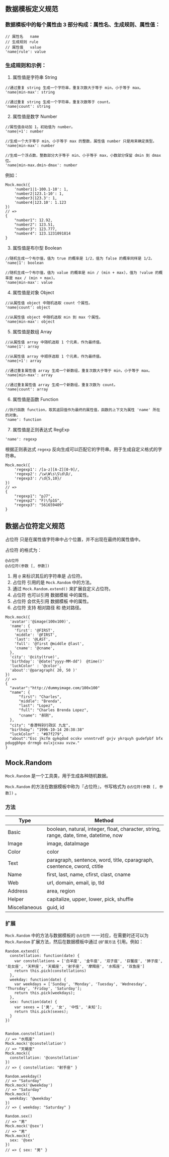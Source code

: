## 数据模板定义规范

### 数据模板中的每个属性由 3 部分构成：属性名、生成规则、属性值：

```
// 属性名   name
// 生成规则 rule
// 属性值   value
'name|rule': value
```

### 生成规则和示例：

1. 属性值是字符串 String

```
//通过重复 string 生成一个字符串，重复次数大于等于 min，小于等于 max。
'name|min-max': string

//通过重复 string 生成一个字符串，重复次数等于 count。
'name|count': string
```

2. 属性值是数字 Number

```
//属性值自动加 1，初始值为 number。
'name|+1': number

//生成一个大于等于 min、小于等于 max 的整数，属性值 number 只是用来确定类型。
'name|min-max': number

//生成一个浮点数，整数部分大于等于 min、小于等于 max，小数部分保留 dmin 到 dmax 位。
'name|min-max.dmin-dmax': number
```

例如：

```
Mock.mock({
    'number1|1-100.1-10': 1,
    'number2|123.1-10': 1,
    'number3|123.3': 1,
    'number4|123.10': 1.123
})
// =>
{
    "number1": 12.92,
    "number2": 123.51,
    "number3": 123.777,
    "number4": 123.1231091814
}
```

3. 属性值是布尔型 Boolean

```
//随机生成一个布尔值，值为 true 的概率是 1/2，值为 false 的概率同样是 1/2。
'name|1': boolean

//随机生成一个布尔值，值为 value 的概率是 min / (min + max)，值为 !value 的概率是 max / (min + max)。
'name|min-max': value
```

4. 属性值是对象 Object

```
//从属性值 object 中随机选取 count 个属性。
'name|count': object

//从属性值 object 中随机选取 min 到 max 个属性。
'name|min-max': object
```

5. 属性值是数组 Array

```
//从属性值 array 中随机选取 1 个元素，作为最终值。
'name|1': array

//从属性值 array 中顺序选取 1 个元素，作为最终值。
'name|+1': array

//通过重复属性值 array 生成一个新数组，重复次数大于等于 min，小于等于 max。
'name|min-max': array

//通过重复属性值 array 生成一个新数组，重复次数为 count。
'name|count': array
```

6. 属性值是函数 Function

```
//执行函数 function，取其返回值作为最终的属性值，函数的上下文为属性 'name' 所在的对象。
'name': function
```

7. 属性值是正则表达式 RegExp

```
'name': regexp
```

根据正则表达式 `regexp` 反向生成可以匹配它的字符串。用于生成自定义格式的字符串。

```
Mock.mock({
    'regexp1': /[a-z][A-Z][0-9]/,
    'regexp2': /\w\W\s\S\d\D/,
    'regexp3': /\d{5,10}/
})
// =>
{
    "regexp1": "pJ7",
    "regexp2": "F)\fp1G",
    "regexp3": "561659409"
}
```

## 数据占位符定义规范

占位符 只是在属性值字符串中占个位置，并不出现在最终的属性值中。

占位符 的格式为：

```
@占位符
@占位符(参数 [, 参数])
```

1. 用 `@` 来标识其后的字符串是 占位符。  
2. 占位符 引用的是 `Mock.Random` 中的方法。  
3. 通过 `Mock.Random.extend()` 来扩展自定义占位符。  
4. 占位符 也可以引用 数据模板 中的属性。  
5. 占位符 会优先引用 数据模板 中的属性。  
6. 占位符 支持 相对路径 和 绝对路径。  

```
Mock.mock({
  'avatar':'@image(100x100)',
  'name': {
    'first': '@FIRST',
    'middle': '@FIRST',
    'last': '@LAST',
    'full': '@first @middle @last',
    'cname': '@cname',
  },
  'city': '@city(true)',
  'birthday': '@date("yyyy-MM-dd")  @time()'
  'luckColor' : '@color',
  'about':'@paragraph( 20, 50 )'
})
// =>
{
  "avatar":"http://dummyimage.com/100x100"
  "name": {
      "first": "Charles",
      "middle": "Brenda",
      "last": "Lopez",
      "full": "Charles Brenda Lopez",
      "cname": "郝刚",
  },
  "city": "香港特别行政区 九龙",
  "birthday": "1996-10-14 20:38:38"
  "luckColor" : "#87f279",
  "about":"Esc jkcfm qykqdod ocskv vnnntrvdf gvjv ykrquyh gudefpbf bfx pduggbhpo drrmgb eulxjcxau xvzw."
}
```

## Mock.Random

`Mock.Random` 是一个工具类，用于生成各种随机数据。

`Mock.Random` 的方法在数据模板中称为『占位符』，书写格式为 `@占位符(参数 [, 参数])` 。

### 方法

|Type|Method|
|----|------|
|Basic|boolean, natural, integer, float, character, string, range, date, time, datetime, now|
|Image|image, dataImage|
|Color|color|
|Text|paragraph, sentence, word, title, cparagraph, csentence, cword, ctitle|
|Name|first, last, name, cfirst, clast, cname|
|Web|url, domain, email, ip, tld|
|Address|area, region|
|Helper|capitalize, upper, lower, pick, shuffle|
|Miscellaneous|guid, id|

### 扩展

`Mock.Random` 中的方法与数据模板的 `@占位符` 一一对应，在需要时还可以为 `Mock.Random` 扩展方法，然后在数据模板中通过 `@扩展方法` 引用。例如：

```
Random.extend({
  constellation: function(date) {
    var constellations = ['白羊座', '金牛座', '双子座', '巨蟹座', '狮子座', '处女座', '天秤座', '天蝎座', '射手座', '摩羯座', '水瓶座', '双鱼座']
    return this.pick(constellations)
  },
  weekday: function(date) {
    var weekdays = ['Sunday', 'Monday', 'Tuesday', 'Wednesday', 'Thursday', 'Friday', 'Saturday'];
    return this.pick(weekdays);
  },
  sex: function(date) {
    var sexes = ['男', '女', '中性', '未知'];
    return this.pick(sexes);
  }
})


Random.constellation()
// => "水瓶座"
Mock.mock('@constellation')
// => "天蝎座"
Mock.mock({
  constellation: '@constellation'
})
// => { constellation: "射手座" }

Random.weekday()
// => "Saturday"
Mock.mock('@weekday')
// => "Saturday"
Mock.mock({
  weekday: '@weekday'
})
// => { weekday: "Saturday" }

Random.sex()
// => "男"
Mock.mock('@sex')
// => "男"
Mock.mock({
  sex: '@sex'
})
// => { sex: "男" }
```